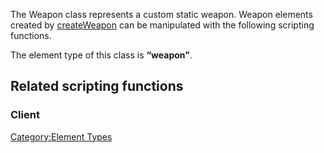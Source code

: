 The Weapon class represents a custom static weapon. Weapon elements created by [createWeapon](/CreateWeapon.md "wikilink") can be manipulated with the following scripting functions.

The element type of this class is **“weapon”**.

Related scripting functions
---------------------------

### Client

[Category:Element Types](/Category:Element_Types.md "wikilink")
